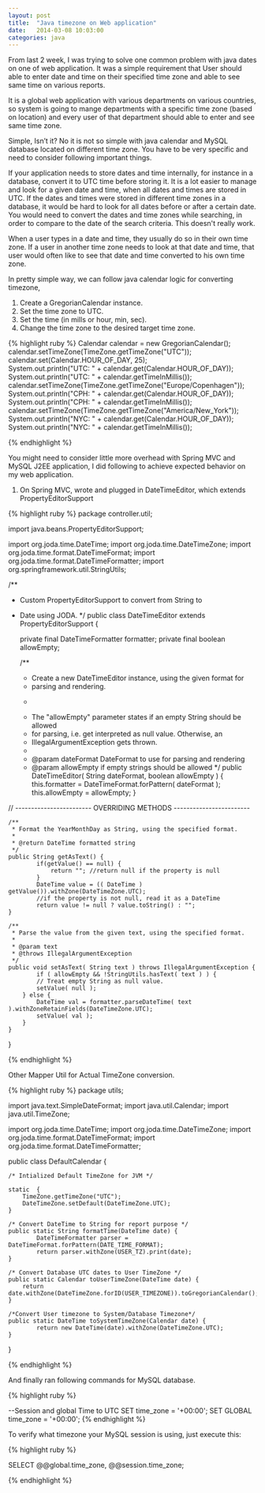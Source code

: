 ```yaml
---
layout: post
title:  "Java timezone on Web application"
date:   2014-03-08 10:03:00
categories: java
---
```


From last 2 week, I was trying to solve one common problem with java dates on one of web application. It was a simple requirement that User should able to enter date and time on their specified time zone and able to see same time on various reports. 

It is a global web application with various departments on various countries, so system is going to mange departments with a specific time zone (based on location) and every user of that department should able to enter and see same time zone.

Simple, Isn’t it? No it is not so simple with java calendar and MySQL database located on different time zone. You have to be very specific and need to consider following important things.

If your application needs to store dates and time internally, for instance in a database, convert it to UTC time before storing it. It is a lot easier to manage and look for a given date and time, when all dates and times are stored in UTC. If the dates and times were stored in different time zones in a database, it would be hard to look for all dates before or after a certain date. You would need to convert the dates and time zones while searching, in order to compare to the date of the search criteria. This doesn't really work.

When a user types in a date and time, they usually do so in their own time zone. If a user in another time zone needs to look at that date and time, that user would often like to see that date and time converted to his own time zone.

In pretty simple way, we can follow java calendar logic for converting timezone,
1. Create a GregorianCalendar instance.
2. Set the time zone to UTC. 
3. Set the time (in mills or hour, min, sec). 
4. Change the time zone to the desired target time zone.

{% highlight ruby %}
Calendar calendar = new GregorianCalendar();  
calendar.setTimeZone(TimeZone.getTimeZone("UTC"));  
calendar.set(Calendar.HOUR_OF_DAY, 25);  
System.out.println("UTC: " + calendar.get(Calendar.HOUR_OF_DAY)); 
System.out.println("UTC: " + calendar.getTimeInMillis());  
calendar.setTimeZone(TimeZone.getTimeZone("Europe/Copenhagen")); 
System.out.println("CPH: " + calendar.get(Calendar.HOUR_OF_DAY)); 
System.out.println("CPH: " + calendar.getTimeInMillis());  
calendar.setTimeZone(TimeZone.getTimeZone("America/New_York")); 
System.out.println("NYC: " + calendar.get(Calendar.HOUR_OF_DAY));
System.out.println("NYC: " + calendar.getTimeInMillis());

{% endhighlight %}


You might need to consider little more overhead with Spring MVC and MySQL J2EE application, I did following to achieve expected behavior on my web application.

1. On Spring MVC, wrote and plugged in DateTimeEditor, which extends PropertyEditorSupport


{% highlight ruby %}
package controller.util;

import java.beans.PropertyEditorSupport;

import org.joda.time.DateTime;
import org.joda.time.DateTimeZone;
import org.joda.time.format.DateTimeFormat;
import org.joda.time.format.DateTimeFormatter;
import org.springframework.util.StringUtils;

/**
 * Custom PropertyEditorSupport to convert from String to
 * Date using JODA.
 */
public class DateTimeEditor extends PropertyEditorSupport {

    private final DateTimeFormatter formatter;
    private final boolean allowEmpty;

    /**
     * Create a new DateTimeEditor instance, using the given format for
     * parsing and rendering.
     * <p/>
     * The "allowEmpty" parameter states if an empty String should be allowed
     * for parsing, i.e. get interpreted as null value. Otherwise, an
     * IllegalArgumentException gets thrown.
     *
     * @param dateFormat DateFormat to use for parsing and rendering
     * @param allowEmpty if empty strings should be allowed
     */
    public DateTimeEditor( String dateFormat, boolean allowEmpty ) {
        this.formatter = DateTimeFormat.forPattern( dateFormat );
        this.allowEmpty = allowEmpty;
    }

// ------------------------ OVERRIDING METHODS ------------------------

    /**
     * Format the YearMonthDay as String, using the specified format.
     *
     * @return DateTime formatted string
     */
    public String getAsText() {
    		if(getValue() == null) {
    			return ""; //return null if the property is null
    		}
    		DateTime value = (( DateTime ) getValue()).withZone(DateTimeZone.UTC); 
    		//if the property is not null, read it as a DateTime
    		return value != null ? value.toString() : "";
    }

    /**
     * Parse the value from the given text, using the specified format.
     *
     * @param text
     * @throws IllegalArgumentException
     */
    public void setAsText( String text ) throws IllegalArgumentException {
    		if ( allowEmpty && !StringUtils.hasText( text ) ) {
			// Treat empty String as null value.
			setValue( null );
		} else {
			DateTime val = formatter.parseDateTime( text ).withZoneRetainFields(DateTimeZone.UTC); 
			setValue( val );
		}
    }
}

{% endhighlight %}


Other Mapper Util for Actual TimeZone conversion.


{% highlight ruby %}
package utils;


import java.text.SimpleDateFormat;
import java.util.Calendar;
import java.util.TimeZone;

import org.joda.time.DateTime;
import org.joda.time.DateTimeZone;
import org.joda.time.format.DateTimeFormat;
import org.joda.time.format.DateTimeFormatter;

public class DefaultCalendar {

   
    /* Intialized Default TimeZone for JVM */

    static  {
        TimeZone.getTimeZone("UTC");
        DateTimeZone.setDefault(DateTimeZone.UTC);
    }
    
    /* Convert DateTime to String for report purpose */
    public static String formatTime(DateTime date) {
    		DateTimeFormatter parser = DateTimeFormat.forPattern(DATE_TIME_FORMAT);
    		return parser.withZone(USER_TZ).print(date);
    }
    
    /* Convert Database UTC dates to User TimeZone */
    public static Calendar toUserTimeZone(DateTime date) {
		return date.withZone(DateTimeZone.forID(USER_TIMEZONE)).toGregorianCalendar(); 
    }
    
    /*Convert User timezone to System/Database Timezone*/
    public static DateTime toSystemTimeZone(Calendar date) {
    		return new DateTime(date).withZone(DateTimeZone.UTC);
    }

}

{% endhighlight %}


And finally ran following commands for MySQL database.

{% highlight ruby %}

--Session and global Time to UTC
SET time_zone = '+00:00';
SET GLOBAL time_zone = '+00:00';
{% endhighlight %}


To verify what timezone your MySQL session is using, just execute this:

{% highlight ruby %}

SELECT @@global.time_zone, @@session.time_zone;

{% endhighlight %}
